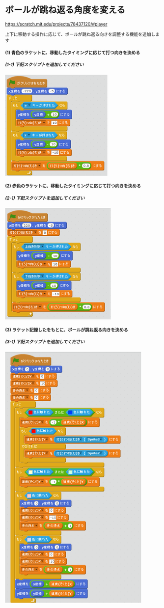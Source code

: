 # ボールが跳ね返る角度を変える
https://scratch.mit.edu/projects/78437120/#player

上下に移動する操作に応じて、ボールが跳ね返る向きを調整する機能を追加します

#### (1) 青色のラケットに、移動したタイミングに応じて打つ向きを決める
##### (1-1) 下記スクリプトを追加してください
![](racket_script_004a.png)

#### (2) 赤色のラケットに、移動したタイミングに応じて打つ向きを決める
##### (2-1) 下記スクリプトを追加してください
![](racket_script_005a.png)


#### (3) ラケット記録したをもとに、ボールが跳ね返る向きを決める
##### (3-1) 下記スクリプトを追加してください
![](ball_script_005a.png)


